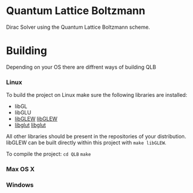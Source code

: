# Quantum Lattice Boltzmann
Dirac Solver using the Quantum Lattice Boltzmann scheme.

# Building

Depending on your OS there are diffrent ways of building QLB

### Linux

To build the project on Linux make sure the following libraries are installed:
- libGL
- libGLU
- [libGLEW] [libGLEW]
- [libglut] [libglut]

All other libraries should be present in the repositories of your distribution. libGLEW can be built directly within this project with `make libGLEW`. 

To compile the project:
`cd QLB`
`make`

### Max OS X


### Windows

[libGLEW]: http://glew.sourceforge.net/
[libglut]: http://freeglut.sourceforge.net/
